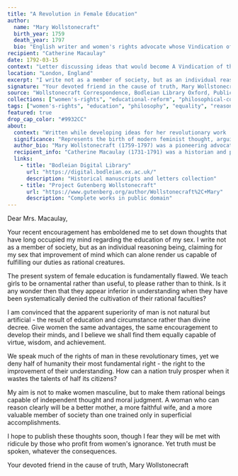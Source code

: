 ```yaml
---
title: "A Revolution in Female Education"
author:
  name: "Mary Wollstonecraft"
  birth_year: 1759
  death_year: 1797
  bio: "English writer and women's rights advocate whose Vindication of the Rights of Woman became a foundational feminist text"
recipient: "Catherine Macaulay"
date: 1792-03-15
context: "Letter discussing ideas that would become A Vindication of the Rights of Woman"
location: "London, England"
excerpt: "I write not as a member of society, but as an individual reasoning being, claiming for my sex that improvement of mind which can alone render us capable of fulfilling our duties as rational creatures."
signature: "Your devoted friend in the cause of truth, Mary Wollstonecraft"
source: "Wollstonecraft Correspondence, Bodleian Library Oxford, Public Domain"
collections: ["women's-rights", "educational-reform", "philosophical-correspondence"]
tags: ["women's-rights", "education", "philosophy", "equality", "reason", "enlightenment"]
featured: true
drop_cap_color: "#9932CC"
about:
  context: "Written while developing ideas for her revolutionary work 'A Vindication of the Rights of Woman' (1792), which argued for women's equal education and rational capacity."
  significance: "Represents the birth of modern feminist thought, arguing that women's perceived inferiority stems from lack of education rather than natural incapacity."
  author_bio: "Mary Wollstonecraft (1759-1797) was a pioneering advocate for women's rights whose writings laid the groundwork for the feminist movement. She died shortly after giving birth to Mary Shelley."
  recipient_info: "Catherine Macaulay (1731-1791) was a historian and political writer who advocated for women's education, serving as an intellectual mentor to Wollstonecraft."
  links:
    - title: "Bodleian Digital Library"
      url: "https://digital.bodleian.ox.ac.uk/"
      description: "Historical manuscripts and letters collection"
    - title: "Project Gutenberg Wollstonecraft"
      url: "https://www.gutenberg.org/author/Wollstonecraft%2C+Mary"
      description: "Complete works in public domain"
---
```


Dear Mrs. Macaulay,

Your recent encouragement has emboldened me to set down thoughts that have long occupied my mind regarding the education of my sex. I write not as a member of society, but as an individual reasoning being, claiming for my sex that improvement of mind which can alone render us capable of fulfilling our duties as rational creatures.

The present system of female education is fundamentally flawed. We teach girls to be ornamental rather than useful, to please rather than to think. Is it any wonder then that they appear inferior in understanding when they have been systematically denied the cultivation of their rational faculties?

I am convinced that the apparent superiority of man is not natural but artificial - the result of education and circumstance rather than divine decree. Give women the same advantages, the same encouragement to develop their minds, and I believe we shall find them equally capable of virtue, wisdom, and achievement.

We speak much of the rights of man in these revolutionary times, yet we deny half of humanity their most fundamental right - the right to the improvement of their understanding. How can a nation truly prosper when it wastes the talents of half its citizens?

My aim is not to make women masculine, but to make them rational beings capable of independent thought and moral judgment. A woman who can reason clearly will be a better mother, a more faithful wife, and a more valuable member of society than one trained only in superficial accomplishments.

I hope to publish these thoughts soon, though I fear they will be met with ridicule by those who profit from women's ignorance. Yet truth must be spoken, whatever the consequences.

Your devoted friend in the cause of truth,
Mary Wollstonecraft